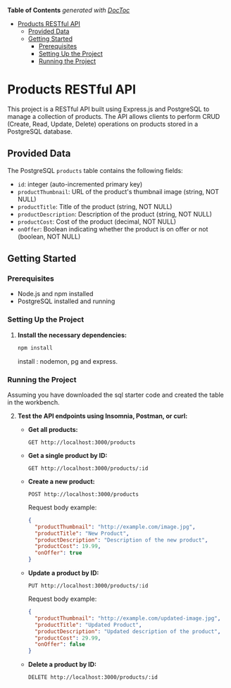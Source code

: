 <!-- START doctoc generated TOC please keep comment here to allow auto update -->
<!-- DON'T EDIT THIS SECTION, INSTEAD RE-RUN doctoc TO UPDATE -->
**Table of Contents**  *generated with [DocToc](https://github.com/thlorenz/doctoc)*

- [Products RESTful API](#products-restful-api)
  - [Provided Data](#provided-data)
  - [Getting Started](#getting-started)
    - [Prerequisites](#prerequisites)
    - [Setting Up the Project](#setting-up-the-project)
    - [Running the Project](#running-the-project)

<!-- END doctoc generated TOC please keep comment here to allow auto update -->

# Products RESTful API

This project is a RESTful API built using Express.js and PostgreSQL to manage a collection of products. The API allows clients to perform CRUD (Create, Read, Update, Delete) operations on products stored in a PostgreSQL database.

## Provided Data

The PostgreSQL `products` table contains the following fields:

- `id`: integer (auto-incremented primary key)
- `productThumbnail`: URL of the product's thumbnail image (string, NOT NULL)
- `productTitle`: Title of the product (string, NOT NULL)
- `productDescription`: Description of the product (string, NOT NULL)
- `productCost`: Cost of the product (decimal, NOT NULL)
- `onOffer`: Boolean indicating whether the product is on offer or not (boolean, NOT NULL)

## Getting Started

### Prerequisites

- Node.js and npm installed
- PostgreSQL installed and running

### Setting Up the Project

1. **Install the necessary dependencies:**

   ```bash
   npm install
   ```

   install : nodemon, pg and express.

### Running the Project

Assuming you have downloaded the sql starter code and created the table in the workbench.

2. **Test the API endpoints using Insomnia, Postman, or curl:**

   - **Get all products:**

     ```
     GET http://localhost:3000/products
     ```

   - **Get a single product by ID:**

     ```
     GET http://localhost:3000/products/:id
     ```

   - **Create a new product:**

     ```
     POST http://localhost:3000/products
     ```

     Request body example:

     ```json
     {
       "productThumbnail": "http://example.com/image.jpg",
       "productTitle": "New Product",
       "productDescription": "Description of the new product",
       "productCost": 19.99,
       "onOffer": true
     }
     ```

   - **Update a product by ID:**

     ```
     PUT http://localhost:3000/products/:id
     ```

     Request body example:

     ```json
     {
       "productThumbnail": "http://example.com/updated-image.jpg",
       "productTitle": "Updated Product",
       "productDescription": "Updated description of the product",
       "productCost": 29.99,
       "onOffer": false
     }
     ```

   - **Delete a product by ID:**
     ```
     DELETE http://localhost:3000/products/:id
     ```
